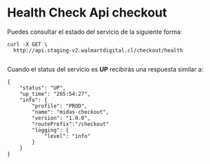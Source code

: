 # Health Check Api checkout

Puedes consultar el estado del servicio de la siguiente forma:

```
curl -X GET \
  http://api.staging-v2.walmartdigital.cl/checkout/health
  
```

Cuando el status del servicio es **UP** recibirás una respuesta similar a:

```
{
    "status": "UP",
    "up_time": "265:54:27",
    "info": {
        "profile": "PROD",
        "name": "midas-checkout",
        "version": "1.0.0",
        "routePrefix":"/checkout"
        "logging": {
            "level": "info"
        }
    }
}
```
